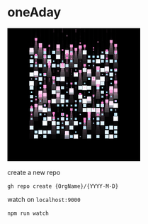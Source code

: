 # oneAday

![animation](./output/render.gif?raw=true)

create a new repo
```
gh repo create {OrgName}/{YYYY-M-D}
```

watch on `localhost:9000`
```
npm run watch
```

